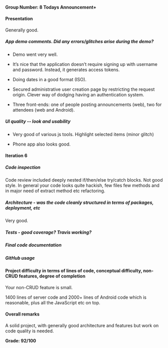 #### Group Number: 8 Todays Announcement+

#### Presentation

Generally good.

##### App demo comments.  Did any errors/glitches arise during the demo?

* Demo went very well.

* It’s nice that the application doesn’t require signing up with username and password. Instead, it generates access tokens.

* Doing dates in a good format (ISO).

* Secured administrative user creation page by restricting the request origin. Clever way of dodging having an authentication system.

* Three front-ends: one of people posting announcements (web), two for attendees (web and Android).

##### UI quality -- look and usability

* Very good of various js tools.  Highlight selected items (minor glitch)

* Phone app also looks good.

#### Iteration 6

##### Code inspection

Code review included deeply nested if/then/else try/catch blocks. Not good style.  In general your code looks quite hackish, few files few methods and in major need of extract method etc refactoring.

##### Architecture - was the code cleanly structured in terms of packages, deployment, etc

Very good.

##### Tests - good coverage?  Travis working?

##### Final code documentation

##### GitHub usage

#### Project difficulty in terms of lines of code, conceptual difficulty, non-CRUD features, degree of completion

Your non-CRUD feature is small. 

1400 lines of server code and 2000+ lines of Android code which is reasonable, plus all the JavaScript etc on top.

#### Overall remarks

A solid project, with generally good architecture and features but work on code quality is needed.

**Grade: 92/100**
